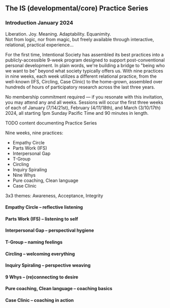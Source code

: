 ## The IS (developmental/core) Practice Series

### Introduction January 2024
Liberation. Joy. Meaning. Adaptability. Equanimity.  
Not from logic, nor from magic, but freely available through interactive, relational, practical experience...

For the first time, Intentional Society has assembled its best practices into a publicly-accessible 9-week program designed to support post-conventional personal development. In plain words, we're building a bridge to "being who we want to be" beyond what society typically offers us. With nine practices in nine weeks, each week utilizes a different relational practice, from the well-known (IFS, Circling, Case Clinic) to the home-grown, assembled over hundreds of hours of participatory research across the last three years.

No membership commitment required — if you resonate with this invitation, you may attend any and all weeks. Sessions will occur the first three weeks of each of January (7/14/21st), February (4/11/18th), and March (3/10/17th) 2024, all starting 1pm Sunday Pacific Time and 90 minutes in length.


TODO content documenting Practice Series

Nine weeks, nine practices:

* Empathy Circle
* Parts Work (IFS)
* Interpersonal Gap
* T-Group
* Circling
* Inquiry Spiraling
* Nine Whys
* Pure coaching, Clean language
* Case Clinic

3x3 themes: Awareness, Acceptance, Integrity

#### Empathy Circle – reflective listening

#### Parts Work (IFS) – listening to self

#### Interpersonal Gap – perspectival hygiene

#### T-Group – naming feelings

#### Circling – welcoming everything

#### Inquiry Spiraling – perspective weaving

#### 9 Whys – (re)connecting to desire

#### Pure coaching, Clean language – coaching basics

#### Case Clinic – coaching in action